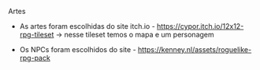 

Artes
  - As artes foram escolhidas do site itch.io - https://cypor.itch.io/12x12-rpg-tileset
-> nesse tileset temos o mapa e um personagem

  - Os NPCs foram escolhidos do site - https://kenney.nl/assets/roguelike-rpg-pack




